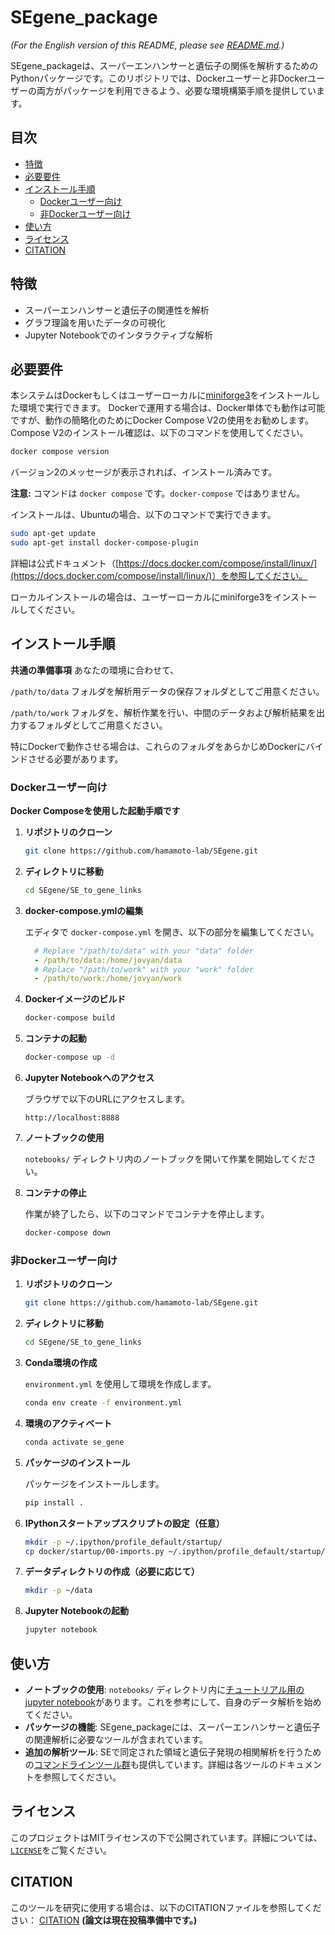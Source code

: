 # SEgene_package

*(For the English version of this README, please see [README.md](https://github.com/hamamoto-lab/SEgene/blob/main/SE_to_gene_links/README.md).)*

SEgene_packageは、スーパーエンハンサーと遺伝子の関係を解析するためのPythonパッケージです。このリポジトリでは、Dockerユーザーと非Dockerユーザーの両方がパッケージを利用できるよう、必要な環境構築手順を提供しています。

## 目次

- [特徴](#特徴)
- [必要要件](#必要要件)
- [インストール手順](#インストール手順)
  - [Dockerユーザー向け](#dockerユーザー向け)
  - [非Dockerユーザー向け](#非dockerユーザー向け)
- [使い方](#使い方)
- [ライセンス](#ライセンス)
- [CITATION](#CITATION)

## 特徴

- スーパーエンハンサーと遺伝子の関連性を解析
- グラフ理論を用いたデータの可視化
- Jupyter Notebookでのインタラクティブな解析

## 必要要件

本システムはDockerもしくはユーザーローカルに[miniforge3](https://github.com/conda-forge/miniforge)をインストールした環境で実行できます。
Dockerで運用する場合は、Docker単体でも動作は可能ですが、動作の簡略化のためにDocker Compose V2の使用をお勧めします。
Compose V2のインストール確認は、以下のコマンドを使用してください。

```bash
docker compose version
```

バージョン2のメッセージが表示されれば、インストール済みです。

**注意:** コマンドは `docker compose` です。`docker-compose` ではありません。

インストールは、Ubuntuの場合、以下のコマンドで実行できます。

```bash
sudo apt-get update
sudo apt-get install docker-compose-plugin
```

詳細は公式ドキュメント（[https://docs.docker.com/compose/install/linux/](https://docs.docker.com/compose/install/linux/)）を参照してください。

ローカルインストールの場合は、ユーザーローカルにminiforge3をインストールしてください。

## インストール手順

**共通の準備事項**
あなたの環境に合わせて、

`/path/to/data` フォルダを解析用データの保存フォルダとしてご用意ください。

`/path/to/work` フォルダを、解析作業を行い、中間のデータおよび解析結果を出力するフォルダとしてご用意ください。

特にDockerで動作させる場合は、これらのフォルダをあらかじめDockerにバインドさせる必要があります。

### Dockerユーザー向け

**Docker Composeを使用した起動手順です**

1. **リポジトリのクローン**

    ```bash
    git clone https://github.com/hamamoto-lab/SEgene.git
    ```

2. **ディレクトリに移動**

    ```bash
    cd SEgene/SE_to_gene_links
    ```

3. **docker-compose.ymlの編集**

    エディタで `docker-compose.yml` を開き、以下の部分を編集してください。

    ```yaml
      # Replace "/path/to/data" with your "data" folder
      - /path/to/data:/home/jovyan/data
      # Replace "/path/to/work" with your "work" folder
      - /path/to/work:/home/jovyan/work
    ```

4. **Dockerイメージのビルド**

    ```bash
    docker-compose build
    ```

5. **コンテナの起動**

    ```bash
    docker-compose up -d
    ```

6. **Jupyter Notebookへのアクセス**

    ブラウザで以下のURLにアクセスします。

    ```
    http://localhost:8888
    ```

7. **ノートブックの使用**

    `notebooks/` ディレクトリ内のノートブックを開いて作業を開始してください。

8. **コンテナの停止**

    作業が終了したら、以下のコマンドでコンテナを停止します。

    ```bash
    docker-compose down
    ```

### 非Dockerユーザー向け

1. **リポジトリのクローン**

    ```bash
    git clone https://github.com/hamamoto-lab/SEgene.git
    ```

2. **ディレクトリに移動**

    ```bash
    cd SEgene/SE_to_gene_links
    ```

3. **Conda環境の作成**

    `environment.yml` を使用して環境を作成します。

    ```bash
    conda env create -f environment.yml
    ```

4. **環境のアクティベート**

    ```bash
    conda activate se_gene
    ```

5. **パッケージのインストール**

    パッケージをインストールします。

    ```bash
    pip install .
    ```

6. **IPythonスタートアップスクリプトの設定（任意）**

    ```bash
    mkdir -p ~/.ipython/profile_default/startup/
    cp docker/startup/00-imports.py ~/.ipython/profile_default/startup/
    ```

7. **データディレクトリの作成（必要に応じて）**

    ```bash
    mkdir -p ~/data
    ```

8. **Jupyter Notebookの起動**

    ```bash
    jupyter notebook
    ```

## 使い方

- **ノートブックの使用**: `notebooks/` ディレクトリ内に[チュートリアル用のjupyter notebook](https://github.com/hamamoto-lab/SEgene/blob/main/SE_to_gene_links/notebooks/tutorial_book_ja.ipynb)があります。これを参考にして、自身のデータ解析を始めてください。
- **パッケージの機能**: SEgene_packageには、スーパーエンハンサーと遺伝子の関連解析に必要なツールが含まれています。
- **追加の解析ツール**: SEで同定された領域と遺伝子発現の相関解析を行うための[コマンドラインツール群](https://github.com/hamamoto-lab/SEgene/tree/main/cli_tools/README_ja.md)も提供しています。詳細は各ツールのドキュメントを参照してください。

## ライセンス

このプロジェクトはMITライセンスの下で公開されています。詳細については、[`LICENSE`](https://github.com/hamamoto-lab/SEgene/blob/main/LICENSE)をご覧ください。

## CITATION

このツールを研究に使用する場合は、以下のCITATIONファイルを参照してください：
[CITATION](https://github.com/hamamoto-lab/SEgene/blob/main/CITATION)
**(論文は現在投稿準備中です。)**
